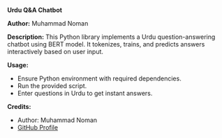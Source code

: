 **Urdu Q&A Chatbot**

**Author:** Muhammad Noman

**Description:**
This Python library implements a Urdu question-answering chatbot using BERT model. It tokenizes, trains, and predicts answers interactively based on user input.

**Usage:**
- Ensure Python environment with required dependencies.
- Run the provided script.
- Enter questions in Urdu to get instant answers.

**Credits:**
- Author: Muhammad Noman
- [GitHub Profile](https://github.com/MuhammadNoman76)
